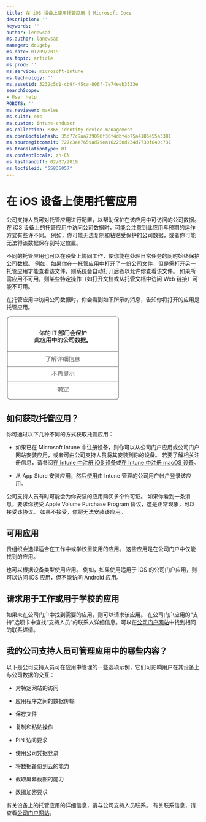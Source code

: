```yaml
---
title: 在 iOS 设备上使用托管应用 | Microsoft Docs
description: ''
keywords: ''
author: lenewsad
ms.author: lanewsad
manager: dougeby
ms.date: 01/09/2019
ms.topic: article
ms.prod: ''
ms.service: microsoft-intune
ms.technology: ''
ms.assetid: 3232c5c1-cb9f-45ca-806f-7e74eeb3533e
searchScope:
- User help
ROBOTS: ''
ms.reviewer: maxles
ms.suite: ems
ms.custom: intune-enduser
ms.collection: M365-identity-device-management
ms.openlocfilehash: 35d77c9aa739096f36f4dbf4b75a4186e55a3381
ms.sourcegitcommit: 727c3ae7659ad79ea162250d234d7730f840c731
ms.translationtype: HT
ms.contentlocale: zh-CN
ms.lasthandoff: 02/07/2019
ms.locfileid: "55835057"
---
```

# <a name="use-managed-apps-on-your-ios-device"></a>在 iOS 设备上使用托管应用

公司支持人员可对托管应用进行配置，以帮助保护在该应用中可访问的公司数据。 在 iOS 设备上的托管应用中访问公司数据时，可能会注意到此应用与预期的运作方式有些许不同。 例如，你可能无法复制和粘贴受保护的公司数据，或者你可能无法将该数据保存到特定位置。

不同的托管应用也可以在设备上协同工作，使你能在处理日常任务的同时始终保护公司数据。 例如，如果你在一托管应用中打开了一份公司文件，但是需打开另一托管应用才能查看该文件，则系统会自动打开后者以允许你查看该文件。 如果所需应用不可用，则某些特定操作（如打开文档或从托管文档中访问 Web 链接）可能不可用。

在托管应用中访问公司数据时，你会看到如下所示的消息，告知你将打开的应用是托管应用。

![managed-apps-message-ios](./media/managed-apps-message.png)

## <a name="how-do-i-get-managed-apps"></a>如何获取托管应用？  
你可通过以下几种不同的方式获取托管应用：

-   如果已在 Microsoft Intune 中注册设备，则你可以从公司门户应用或公司门户网站安装应用，或者可由公司支持人员将其安装到你的设备。 若要了解相关注册信息，请参阅[在 Intune 中注册 iOS 设备](enroll-your-device-in-intune-ios.md)或[在 Intune 中注册 macOS 设备](enroll-your-device-in-intune-macos.md)。

-   从 App Store 安装应用，然后使用由 Intune 管理的公司用户帐户登录该应用。

公司支持人员有时可能会为你安装的应用购买多个许可证。 如果你看到一条消息，要求你接受 Apple Volume Purchase Program 协议，这是正常现象，可以接受该协议。 如果不接受，你将无法安装该应用。

## <a name="available-apps"></a>可用应用   
 贵组织会选择适合在工作中或学校里使用的应用。 这些应用是在公司门户中仅能找到的应用。   

 也可以根据设备类型使用应用。 例如，如果使用适用于 iOS 的公司门户应用，则可以访问 iOS 应用，但不能访问 Android 应用。   

## <a name="request-an-app-for-work-or-school"></a>请求用于工作或用于学校的应用   
 如果未在公司门户中找到需要的应用，则可以请求该应用。 在公司门户应用的“支持”选项卡中查找“支持人员”的联系人详细信息。可以在[公司门户网站](https://go.microsoft.com/fwlink/?linkid=2010980)中找到相同的联系详情。   
 

## <a name="what-can-my-company-support-manage-in-an-app"></a>我的公司支持人员可管理应用中的哪些内容？  
以下是公司支持人员可在应用中管理的一些选项示例，它们可影响用户在其设备上与公司数据的交互：

-   对特定网站的访问

-   应用程序之间的数据传输

-   保存文件

-   复制和粘贴操作

-   PIN 访问要求

-   使用公司凭据登录

-   将数据备份到云的能力

-   截取屏幕截图的能力

-   数据加密要求

有关设备上的托管应用的详细信息，请与公司支持人员联系。 有关联系信息，请查看[公司门户网站](https://go.microsoft.com/fwlink/?linkid=2010980)。
